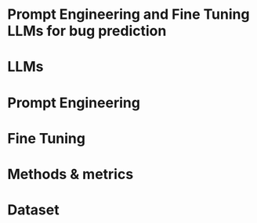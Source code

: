 # Prompt Engineering and Fine Tuning LLMs for bug prediction
# LLMs
# Prompt Engineering
# Fine Tuning
# Methods & metrics
# Dataset
